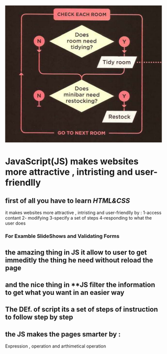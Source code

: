 ![hc](zz.png)
# JavaScript(JS) makes websites more attractive , intristing and user-friendlly
## first of all you have to learn *HTML&CSS*
it makes websites more attractive , intristing and user-friendlly by :
1-access contant 
2- modifying
3-specify a set of steps
4-responding to what the user does 


### For Examble SlideShows and Validating Forms
## the amazing thing in JS it allow to user to get immeditly the thing he need without reload the page 
## and the nice thing in **JS filter the information to get what you want in an  easier way 

## The DEf. of script its a set of steps of instruction to follow step by step 
## the JS makes the pages smarter by :
Expression , operation and arthimetical operation 
